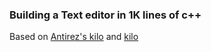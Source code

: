 ### Building a Text editor in 1K lines of c++

Based on [Antirez's kilo](http://antirez.com/news/108) and [kilo](https://viewsourcecode.org/snaptoken/kilo/index.html)